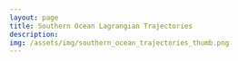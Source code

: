 ```yaml
---
layout: page
title: Southern Ocean Lagrangian Trajectories 
description:
img: /assets/img/southern_ocean_trajectories_thumb.png
---
```


